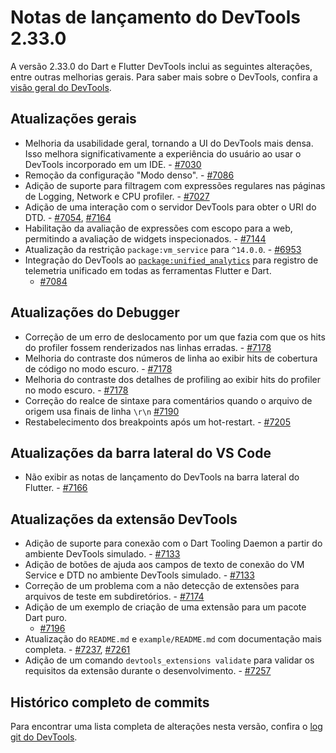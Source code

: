 # Notas de lançamento do DevTools 2.33.0

A versão 2.33.0 do Dart e Flutter DevTools inclui as seguintes
alterações, entre outras melhorias gerais. Para saber mais sobre o
DevTools, confira a [visão geral do DevTools](/tools/devtools).

## Atualizações gerais

* Melhoria da usabilidade geral, tornando a UI do DevTools mais densa. Isso
  melhora significativamente a experiência do usuário ao usar o DevTools
  incorporado em um IDE. - [#7030](https://github.com/flutter/devtools/pull/7030)
* Remoção da configuração "Modo denso". - [#7086](https://github.com/flutter/devtools/pull/7086)
* Adição de suporte para filtragem com expressões regulares nas
  páginas de Logging, Network e CPU profiler. - [#7027](https://github.com/flutter/devtools/pull/7027)
* Adição de uma interação com o servidor DevTools para obter o URI do DTD. -
  [#7054](https://github.com/flutter/devtools/pull/7054),
  [#7164](https://github.com/flutter/devtools/pull/7164)
* Habilitação da avaliação de expressões com escopo para a web,
  permitindo a avaliação de widgets inspecionados. -
  [#7144](https://github.com/flutter/devtools/pull/7144)
* Atualização da restrição `package:vm_service` para `^14.0.0`. -
  [#6953](https://github.com/flutter/devtools/pull/6953)
* Integração do DevTools ao [`package:unified_analytics`](https://pub.dev/packages/unified_analytics)
  para registro de telemetria unificado em todas as ferramentas Flutter e Dart.
  - [#7084](https://github.com/flutter/devtools/pull/7084)

## Atualizações do Debugger

* Correção de um erro de deslocamento por um que fazia com que os hits do
  profiler fossem renderizados nas linhas erradas. -
  [#7178](https://github.com/flutter/devtools/pull/7178)
* Melhoria do contraste dos números de linha ao exibir hits de cobertura
  de código no modo escuro. - [#7178](https://github.com/flutter/devtools/pull/7178)
* Melhoria do contraste dos detalhes de profiling ao exibir hits do profiler no
  modo escuro. - [#7178](https://github.com/flutter/devtools/pull/7178)
* Correção do realce de sintaxe para comentários quando o arquivo
  de origem usa finais de linha `\r\n` [#7190](https://github.com/flutter/devtools/pull/7190)
* Restabelecimento dos breakpoints após um hot-restart. -
  [#7205](https://github.com/flutter/devtools/pull/7205)

## Atualizações da barra lateral do VS Code

* Não exibir as notas de lançamento do DevTools na barra lateral do Flutter. -
  [#7166](https://github.com/flutter/devtools/pull/7166)

## Atualizações da extensão DevTools

* Adição de suporte para conexão com o Dart Tooling Daemon a partir do
  ambiente DevTools simulado. - [#7133](https://github.com/flutter/devtools/pull/7133)
* Adição de botões de ajuda aos campos de texto de conexão do VM Service e DTD
  no ambiente DevTools simulado. - [#7133](https://github.com/flutter/devtools/pull/7133)
* Correção de um problema com a não detecção de extensões para arquivos
  de teste em subdiretórios. - [#7174](https://github.com/flutter/devtools/pull/7174)
* Adição de um exemplo de criação de uma extensão para um pacote Dart puro.
  - [#7196](https://github.com/flutter/devtools/pull/7196)
* Atualização do `README.md` e `example/README.md` com
  documentação mais completa. - [#7237](https://github.com/flutter/devtools/pull/7237),
  [#7261](https://github.com/flutter/devtools/pull/7261)
* Adição de um comando `devtools_extensions validate` para
  validar os requisitos da extensão durante o desenvolvimento. -
  [#7257](https://github.com/flutter/devtools/pull/7257)

## Histórico completo de commits

Para encontrar uma lista completa de alterações nesta versão, confira o
[log git do DevTools](https://github.com/flutter/devtools/tree/v2.33.0).
